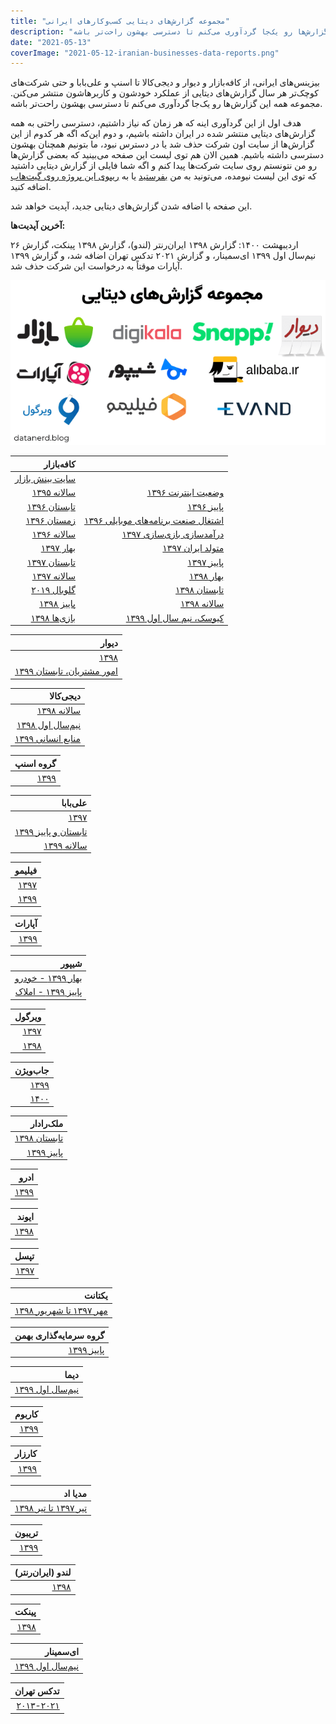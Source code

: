 ```yaml
---
title: "مجموعه گزارش‌های دیتایی کسب‌وکارهای ایرانی"
description: "بیزینس‌های ایرانی، از کافه‌بازار و دیوار و دیجی‌کالا تا اسنپ و علی‌بابا و حتی شرکت‌های کوچک‌تر هر سال گزارش‌های دیتایی از عملکرد خودشون و کاربرهاشون منتشر می‌کنن. مجموعه همه این گزارش‌ها رو یک‌جا گردآوری می‌کنم تا دسترسی بهشون راحت‌تر باشه."
date: "2021-05-13"
coverImage: "2021-05-12-iranian-businesses-data-reports.png"
---
```



بیزینس‌های ایرانی، از کافه‌بازار و دیوار و دیجی‌کالا تا اسنپ و علی‌بابا و حتی شرکت‌های کوچک‌تر هر سال گزارش‌های دیتایی از عملکرد خودشون و کاربرهاشون منتشر می‌کنن. مجموعه همه این گزارش‌ها رو یک‌جا گردآوری می‌کنم تا دسترسی بهشون راحت‌تر باشه.

هدف اول از این گردآوری اینه که هر زمان که نیاز داشتیم، دسترسی راحتی به همه گزارش‌های دیتایی منتشر شده در ایران داشته باشیم، و دوم این‌که اگه هر کدوم از این گزارش‌ها از سایت اون شرکت حذف شد یا در دسترس نبود، ما بتونیم همچنان بهشون دسترسی داشته باشیم. همین الان هم توی لیست این صفحه می‌بینید که بعضی گزارش‌ها رو من نتونستم روی سایت شرکت‌ها پیدا کنم و اگه شما فایلی از گزارش دیتایی داشتید که توی این لیست نیومده، می‌تونید به من [بفرستید](/contact/) یا به [ریپوی این پروژه روی گیت‌هاب](https://github.com/saeedesmaili/iranian-businesses-data-reports) اضافه کنید.

این صفحه با اضافه شدن گزارش‌های دیتایی جدید، آپدیت خواهد شد. 

**آخرین آپدیت‌ها:**

۲۶ اردیبهشت ۱۴۰۰: گزارش ۱۳۹۸ ایران‌رنتر (لندو)، گزارش ۱۳۹۸ پینکت، گزارش نیم‌سال اول ۱۳۹۹ ای‌سمینار، و گزارش ۲۰۲۱ تدکس تهران اضافه شد، و گزارش ۱۳۹۹ آپارات موقتاً به درخواست این شرکت حذف شد.

![](images/2021-05-12-iranian-businesses-data-reports.png)

|کافه‌بازار||
|---:|---:|
|[سایت بینش بازار](https://insight.cafebazaar.ir/)||
|[سالانه ۱۳۹۵](https://github.com/saeedesmaili/iranian-businesses-data-reports/raw/main/reports/cafebazaar-1395.pdf)|[وضعیت اینترنت ۱۳۹۶](https://github.com/saeedesmaili/iranian-businesses-data-reports/raw/main/reports/cafebazaar-1396-internet-traffic.pdf)|
|[تابستان ۱۳۹۶](https://github.com/saeedesmaili/iranian-businesses-data-reports/raw/main/reports/cafebazaar-1396-q2.pdf)|[پاییز ۱۳۹۶](https://github.com/saeedesmaili/iranian-businesses-data-reports/raw/main/reports/cafebazaar-1396-q3.pdf)|
|[زمستان ۱۳۹۶](https://github.com/saeedesmaili/iranian-businesses-data-reports/raw/main/reports/cafebazaar-1396-q4.pdf)|[اشتغال صنعت برنامه‌های موبایلی ۱۳۹۶](https://github.com/saeedesmaili/iranian-businesses-data-reports/raw/main/reports/cafebazaar-1396-mobile-industry-employment.pdf)|
|[سالانه ۱۳۹۶](https://github.com/saeedesmaili/iranian-businesses-data-reports/raw/main/reports/cafebazaar-1396.pdf)|[درآمدسازی بازی‌سازی ۱۳۹۷](https://github.com/saeedesmaili/iranian-businesses-data-reports/raw/main/reports/cafebazaar-1397-games-monetization.pdf)|
|[بهار ۱۳۹۷](https://github.com/saeedesmaili/iranian-businesses-data-reports/raw/main/reports/cafebazaar-1397-q1.pdf)|[متولد ایران ۱۳۹۷](https://github.com/saeedesmaili/iranian-businesses-data-reports/raw/main/reports/cafebazaar-1397-made-in-iran.pdf)|
|[تابستان ۱۳۹۷](https://github.com/saeedesmaili/iranian-businesses-data-reports/raw/main/reports/cafebazaar-1397-q2.pdf)|[پاییز ۱۳۹۷](https://github.com/saeedesmaili/iranian-businesses-data-reports/raw/main/reports/cafebazaar-1397-q3.pdf)|
|[سالانه ۱۳۹۷](https://github.com/saeedesmaili/iranian-businesses-data-reports/raw/main/reports/cafebazaar-1397.pdf)|[بهار ۱۳۹۸](https://github.com/saeedesmaili/iranian-businesses-data-reports/raw/main/reports/cafebazaar-1398-q1.pdf)|
|[گلوبال ۲۰۱۹](https://github.com/saeedesmaili/iranian-businesses-data-reports/raw/main/reports/cafebazaar-2019-global.pdf)|[تابستان ۱۳۹۸](https://github.com/saeedesmaili/iranian-businesses-data-reports/raw/main/reports/cafebazaar-1398-q2.pdf)|
|[پاییز ۱۳۹۸](https://github.com/saeedesmaili/iranian-businesses-data-reports/raw/main/reports/cafebazaar-1398-q3.pdf)|[سالانه ۱۳۹۸](https://github.com/saeedesmaili/iranian-businesses-data-reports/raw/main/reports/cafebazaar-1398.pdf)|
|[بازی‌ها ۱۳۹۸](https://github.com/saeedesmaili/iranian-businesses-data-reports/raw/main/reports/cafebazaar-1398-games.pdf)|[کیوسک، نیم سال اول ۱۳۹۹](https://github.com/saeedesmaili/iranian-businesses-data-reports/raw/main/reports/cafebazaar-1399-q1-q2-kiosk.pdf)|

|دیوار|
|---:|
|[۱۳۹۸](https://github.com/saeedesmaili/iranian-businesses-data-reports/raw/main/reports/divar-1398.pdf)|
|[امور مشتریان، تابستان ۱۳۹۹](https://github.com/saeedesmaili/iranian-businesses-data-reports/raw/main/reports/divar-1399-customer-care.pdf)|

|دیجی‌کالا|
|---:|
|[سالانه ۱۳۹۸](https://github.com/saeedesmaili/iranian-businesses-data-reports/raw/main/reports/digikala-1398.pdf)|
|[نیم‌سال اول ۱۳۹۸](https://github.com/saeedesmaili/iranian-businesses-data-reports/raw/main/reports/digikala-1398-q1-q2-fa.pdf)|
|[منابع انسانی ۱۳۹۹](https://github.com/saeedesmaili/iranian-businesses-data-reports/raw/main/reports/digikala-hr-1399.pdf)|

|گروه اسنپ|
|---:|
|[۱۳۹۹](https://github.com/saeedesmaili/iranian-businesses-data-reports/raw/main/reports/snapp-group-1399.pdf)|

|علی‌بابا|
|---:|
|[۱۳۹۷](https://github.com/saeedesmaili/iranian-businesses-data-reports/raw/main/reports/alibaba-1397.pdf)|
|[تابستان و پاییز ۱۳۹۹](https://github.com/saeedesmaili/iranian-businesses-data-reports/raw/main/reports/alibaba-1399-q2-q3.pdf)|
|[سالانه ۱۳۹۹](https://github.com/saeedesmaili/iranian-businesses-data-reports/raw/main/reports/alibaba-1399.pdf)|

|فیلیمو|
|---:|
|[۱۳۹۷](https://github.com/saeedesmaili/iranian-businesses-data-reports/raw/main/reports/filimo-1397.pdf)|
|[۱۳۹۹](https://github.com/saeedesmaili/iranian-businesses-data-reports/raw/main/reports/filimo-1399.pdf)|

|آپارات|
|---:|
|[۱۳۹۹](#)|

|شیپور|
|---:|
|[بهار ۱۳۹۹ - خودرو](https://github.com/saeedesmaili/iranian-businesses-data-reports/raw/main/reports/sheypoor-1399-q1-automobile.pdf)|
|[پاییز ۱۳۹۹ - املاک](https://github.com/saeedesmaili/iranian-businesses-data-reports/raw/main/reports/sheypoor-1399-q3-real-estate.pdf)|

|ویرگول|
|---:|
|[۱۳۹۷](https://github.com/saeedesmaili/iranian-businesses-data-reports/raw/main/reports/virgool-97.pdf)|
|[۱۳۹۸](https://github.com/saeedesmaili/iranian-businesses-data-reports/raw/main/reports/virgool-98.pdf)|

|جاب‌ویژن|
|---:|
|[۱۳۹۹](https://github.com/saeedesmaili/iranian-businesses-data-reports/raw/main/reports/jobvision-1399.pdf)|
|[۱۴۰۰](https://github.com/saeedesmaili/iranian-businesses-data-reports/raw/main/reports/jobvision-1400.pdf)|

|ملک‌رادار|
|---:|
|[تابستان ۱۳۹۸](https://github.com/saeedesmaili/iranian-businesses-data-reports/raw/main/reports/melkradar-1398-q2.pdf)|
|[پاییز ۱۳۹۹](https://github.com/saeedesmaili/iranian-businesses-data-reports/raw/main/reports/melkradar-1399-q3.pdf)|

|ادرو|
|---:|
|[۱۳۹۹](https://github.com/saeedesmaili/iranian-businesses-data-reports/raw/main/reports/adro-techrasa-1399.pdf)|

|ایوند|
|---:|
|[۱۳۹۸](https://github.com/saeedesmaili/iranian-businesses-data-reports/raw/main/reports/evand-1398.pdf)|

|تپسل|
|---:|
|[۱۳۹۷](https://github.com/saeedesmaili/iranian-businesses-data-reports/raw/main/reports/tapsell-1397.pdf)|

|یکتانت|
|---:|
|[مهر ۱۳۹۷ تا شهریور ۱۳۹۸](https://github.com/saeedesmaili/iranian-businesses-data-reports/raw/main/reports/yektanet-1397-q3-q4-1398-q1-q2.pdf)|

|گروه سرمایه‌گذاری بهمن|
|---:|
|[پاییز ۱۳۹۹](https://github.com/saeedesmaili/iranian-businesses-data-reports/raw/main/reports/bahman-investment-1399-q3.pdf)|

|دیما|
|---:|
|[نیم‌سال اول ۱۳۹۹](https://github.com/saeedesmaili/iranian-businesses-data-reports/raw/main/reports/deema-1399-q1-q2.pdf)|

|کاربوم|
|---:|
|[۱۳۹۹](https://github.com/saeedesmaili/iranian-businesses-data-reports/raw/main/reports/karboom-1399.pdf)|

|کارزار|
|---:|
|[۱۳۹۹](https://github.com/saeedesmaili/iranian-businesses-data-reports/raw/main/reports/karzar-1399.pdf)|

|مدیا اد|
|---:|
|[تیر ۱۳۹۷ تا تیر ۱۳۹۸](https://github.com/saeedesmaili/iranian-businesses-data-reports/raw/main/reports/mediaad-1397-q2-q3-q4-1398-q1.pdf)|

|تریبون|
|---:|
|[۱۳۹۹](https://github.com/saeedesmaili/iranian-businesses-data-reports/raw/main/reports/triboon-1399.pdf)|

|لندو (ایران‌رنتر)|
|---:|
|[۱۳۹۸](https://github.com/saeedesmaili/iranian-businesses-data-reports/raw/main/reports/iranrenter-1398.pdf)|

|پینکت|
|---:|
|[۱۳۹۸](https://github.com/saeedesmaili/iranian-businesses-data-reports/raw/main/reports/pinket-1399.pdf)|

|ای‌سمینار|
|---:|
|[نیم‌سال اول ۱۳۹۹](https://github.com/saeedesmaili/iranian-businesses-data-reports/raw/main/reports/eseminar-1399-q1-q2.pdf)|

|تدکس تهران|
|---:|
|[۲۰۱۳-۲۰۲۱](https://github.com/saeedesmaili/iranian-businesses-data-reports/raw/main/reports/tedx-tehran-2013-2021.pdf)|